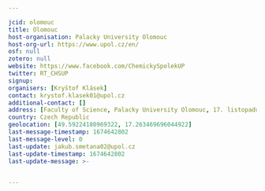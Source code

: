 ```yaml
---

jcid: olomouc
title: Olomouc
host-organisation: Palacky University Olomouc
host-org-url: https://www.upol.cz/en/
osf: null
zotero: null
website: https://www.facebook.com/ChemickySpolekUP
twitter: RT_CHSUP
signup: 
organisers: [Kryštof Klásek]
contact: krystof.klasek01@upol.cz
additional-contact: []
address: [Faculty of Science, Palacky University Olomouc, 17. listopadu 1192/12, Olomouc, 771 46]
country: Czech Republic
geolocation: [49.59224180969322, 17.263469696044922]
last-message-timestamp: 1674642802
last-message-level: 0
last-update: jakub.smetana02@upol.cz
last-update-timestamp: 1674642802
last-update-message: >-
  

---
```



